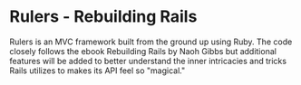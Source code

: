 # Rulers - Rebuilding Rails

Rulers is an MVC framework built from the ground up using Ruby. The code closely follows the ebook Rebuilding Rails by Naoh Gibbs but additional features will be added to better understand the inner intricacies and tricks Rails utilizes to makes its API feel so "magical."